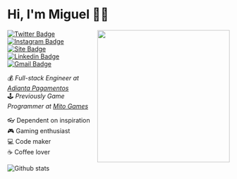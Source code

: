 # Hi, I'm Miguel 🧑‍💻

<img align="right" src="https://github.com/miguelriosoliveira/miguelriosoliveira/blob/master/images/dev.png" width="300"/>

[![Twitter Badge](https://img.shields.io/badge/-Twitter-00acee?style=flat-square&logo=twitter&logoColor=white&link=https://twitter.com/MiguelRisos)](https://twitter.com/MiguelRisos)
[![Instagram Badge](https://img.shields.io/badge/-Instagram-833AB4?style=flat-square&logo=instagram&logoColor=white&link=https://instagram.com/miguelrisos/)](https://instagram.com/miguelrisos/)
[![Site Badge](https://img.shields.io/badge/🌐-Site-black?style=flat-square&labelColor=black&link=https://miguelriosoliveira.github.io/)](https://miguelriosoliveira.github.io/)
[![Linkedin Badge](https://img.shields.io/badge/-Linkedin-0e76a8?style=flat-square&logo=linkedin&logoColor=white&link=https://linkedin.com/in/miguelriosoliveira)](https://linkedin.com/in/miguelriosoliveira)
[![Gmail Badge](https://img.shields.io/badge/-E--mail-B23121?style=flat-square&logo=gmail&logoColor=white&link=mailto:miguelriosoliveira@gmail.com)](mailto:miguelriosoliveira@gmail.com)

💰 _Full-stack Engineer at [Adianta Pagamentos](https://adianta.com.br/)_<br/>
🕹️ _Previously Game Programmer at [Mito Games](https://mitogames.com.br/)_

👓 Dependent on inspiration<br/>
🎮 Gaming enthusiast<br/>
💻 Code maker<br/>
☕ Coffee lover

![Github stats](https://github-readme-stats.vercel.app/api?username=miguelriosoliveira&show_icons=true&hide_border=true)
